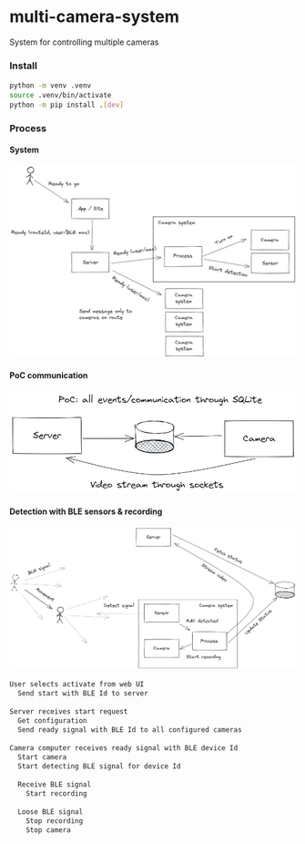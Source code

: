 # multi-camera-system

System for controlling multiple cameras

### Install

```sh
python -m venv .venv
source .venv/bin/activate
python -m pip install .[dev]
```

### Process

#### System
![System](docs/system.excalidraw.png)

#### PoC communication
![System](docs/poc_communication.excalidraw.png)

#### Detection with BLE sensors & recording
![Detection](docs/detection.excalidraw.png)


```
User selects activate from web UI
  Send start with BLE Id to server

Server receives start request
  Get configuration
  Send ready signal with BLE Id to all configured cameras

Camera computer receives ready signal with BLE device Id
  Start camera
  Start detecting BLE signal for device Id

  Receive BLE signal
    Start recording

  Loose BLE signal
    Stop recording
    Stop camera
```
